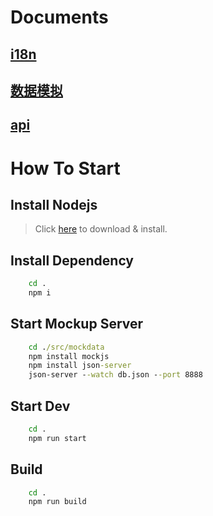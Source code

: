 # Documents
## [i18n](doc/i18n.md)
## [数据模拟](doc/mock.md)
## [api](doc/api.md)


# How To Start

## Install Nodejs

> Click [here](https://nodejs.org) to download & install.

## Install Dependency

~~~bat
	cd .
	npm i
~~~

## Start Mockup Server

~~~bat
	cd ./src/mockdata
	npm install mockjs
	npm install json-server
	json-server --watch db.json --port 8888
~~~

## Start Dev

~~~bat
	cd .
	npm run start
~~~

## Build

~~~bat
	cd .
	npm run build
~~~
